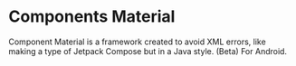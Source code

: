 # Components Material
Component Material is a framework created to avoid XML errors, like making a type of Jetpack Compose but in a Java style. (Beta)
For Android.
